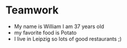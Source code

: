 # Teamwork


- My name is William I am 37 years old
- my favorite food is Potato
- I live in Leipzig so lots of good restaurants ;) 
